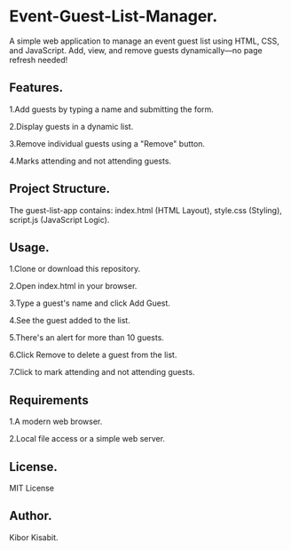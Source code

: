 # Event-Guest-List-Manager.

A simple web application to manage an event guest list using HTML, CSS, and JavaScript. Add, view, and remove guests dynamically—no page refresh needed!

## Features.

1.Add guests by typing a name and submitting the form.

2.Display guests in a dynamic list.

3.Remove individual guests using a "Remove" button.

4.Marks attending and not attending guests.

## Project Structure.

The guest-list-app contains: index.html (HTML Layout), style.css (Styling), script.js (JavaScript Logic).
                           
## Usage.

1.Clone or download this repository.

2.Open index.html in your browser.

3.Type a guest's name and click Add Guest.

4.See the guest added to the list.

5.There's an alert for more than 10 guests.

6.Click Remove to delete a guest from the list.

7.Click to mark attending and not attending guests.

## Requirements

1.A modern web browser.

2.Local file access or a simple web server.

## License.

MIT License

## Author.

Kibor Kisabit.






